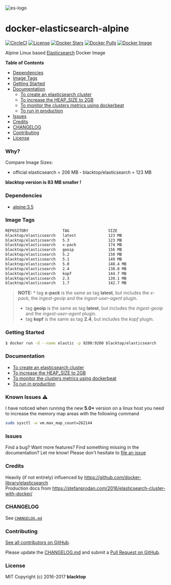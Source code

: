 ![es-logo](https://raw.githubusercontent.com/blacktop/docker-elasticsearch-alpine/master/es-logo.png)

docker-elasticsearch-alpine
===========================

[![CircleCI](https://circleci.com/gh/blacktop/docker-elasticsearch-alpine.png?style=shield)](https://circleci.com/gh/blacktop/docker-elasticsearch-alpine) [![License](http://img.shields.io/:license-mit-blue.svg)](http://doge.mit-license.org) [![Docker Stars](https://img.shields.io/docker/stars/blacktop/elasticsearch.svg)](https://hub.docker.com/r/blacktop/elasticsearch/) [![Docker Pulls](https://img.shields.io/docker/pulls/blacktop/elasticsearch.svg)](https://hub.docker.com/r/blacktop/elasticsearch/) [![Docker Image](https://img.shields.io/badge/docker%20image-123%20MB-blue.svg)](https://hub.docker.com/r/blacktop/elasticsearch/)

Alpine Linux based [Elasticsearch](https://www.elastic.co/products/elasticsearch) Docker Image

**Table of Contents**

-	[Dependencies](#dependencies)
-	[Image Tags](#image-tags)
-	[Getting Started](#getting-started)
-	[Documentation](#documentation)
	-	[To create an elasticsearch cluster](docs/create.md)
	-	[To increase the HEAP_SIZE to 2GB](docs/options.md)  
	-	[To monitor the clusters metrics using dockerbeat](docs/dockerbeat.md)
	-	[To run in production](docs/production.md)
-	[Issues](#issues)
-	[Credits](#credits)
-	[CHANGELOG](#changelog)
-	[Contributing](#contributing)
-	[License](#license)

### Why?

Compare Image Sizes:  
 - official elasticsearch = 206 MB - blacktop/elasticsearch = 123 MB

**blacktop version is 83 MB smaller !**

### Dependencies

-	[alpine:3.5](https://index.docker.io/_/gliderlabs/alpine/)

### Image Tags

```bash
REPOSITORY               TAG                 SIZE
blacktop/elasticsearch   latest              123 MB
blacktop/elasticsearch   5.3                 123 MB
blacktop/elasticsearch   x-pack              174 MB
blacktop/elasticsearch   geoip               156 MB
blacktop/elasticsearch   5.2                 150 MB
blacktop/elasticsearch   5.1                 149 MB
blacktop/elasticsearch   5.0                 148.4 MB
blacktop/elasticsearch   2.4                 138.8 MB
blacktop/elasticsearch   kopf                144.7 MB
blacktop/elasticsearch   2.3                 139.1 MB
blacktop/elasticsearch   1.7                 142.7 MB
```

> **NOTE:** * tag **x-pack** is the same as tag **latest**, but includes the *x-pack*, the *ingest-geoip* and the *ingest-user-agent* plugin.  
>  * tag **geoip** is the same as tag **latest**, but includes the *ingest-geoip* and the *ingest-user-agent* plugin.  
>  * tag **kopf** is the same as tag **2.4**, but includes the *kopf* plugin.

### Getting Started

```bash
$ docker run -d --name elastic -p 9200:9200 blacktop/elasticsearch
```

### Documentation

-	[To create an elasticsearch cluster](docs/create.md)
-	[To increase the HEAP_SIZE to 2GB](docs/options.md)
-	[To monitor the clusters metrics using dockerbeat](docs/dockerbeat.md)
-	[To run in production](docs/production.md)

### Known Issues :warning:

I have noticed when running the new **5.0+** version on a linux host you need to increase the memory map areas with the following command

```bash
sudo sysctl -w vm.max_map_count=262144
```

### Issues

Find a bug? Want more features? Find something missing in the documentation? Let me know! Please don't hesitate to [file an issue](https://github.com/blacktop/docker-elasticsearch-alpine/issues/new)

### Credits

Heavily (if not entirely) influenced by https://github.com/docker-library/elasticsearch  
Production docs from https://stefanprodan.com/2016/elasticsearch-cluster-with-docker/

### CHANGELOG

See [`CHANGELOG.md`](https://github.com/blacktop/docker-elasticsearch-alpine/blob/master/CHANGELOG.md)

### Contributing

[See all contributors on GitHub](https://github.com/blacktop/docker-elasticsearch-alpine/graphs/contributors).

Please update the [CHANGELOG.md](https://github.com/blacktop/docker-elasticsearch-alpine/blob/master/CHANGELOG.md) and submit a [Pull Request on GitHub](https://help.github.com/articles/using-pull-requests/).

### License

MIT Copyright (c) 2016-2017 **blacktop**
